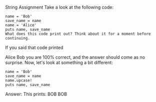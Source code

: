 String Assignment
Take a look at the following code:
```
name = 'Bob'
save_name = name
name = 'Alice'
puts name, save_name
What does this code print out? Think about it for a moment before continuing.
```
If you said that code printed

Alice
Bob
you are 100% correct, and the answer should come as no surprise. Now, let's look at something a bit different:
```
name = 'Bob'
save_name = name
name.upcase!
puts name, save_name
```
Answer: This prints:
BOB
BOB
